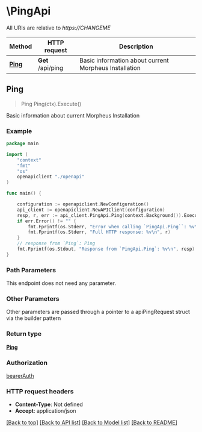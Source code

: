 # \PingApi

All URIs are relative to *https://CHANGEME*

Method | HTTP request | Description
------------- | ------------- | -------------
[**Ping**](PingApi.md#Ping) | **Get** /api/ping | Basic information about current Morpheus Installation



## Ping

> Ping Ping(ctx).Execute()

Basic information about current Morpheus Installation



### Example

```go
package main

import (
    "context"
    "fmt"
    "os"
    openapiclient "./openapi"
)

func main() {

    configuration := openapiclient.NewConfiguration()
    api_client := openapiclient.NewAPIClient(configuration)
    resp, r, err := api_client.PingApi.Ping(context.Background()).Execute()
    if err.Error() != "" {
        fmt.Fprintf(os.Stderr, "Error when calling `PingApi.Ping``: %v\n", err)
        fmt.Fprintf(os.Stderr, "Full HTTP response: %v\n", r)
    }
    // response from `Ping`: Ping
    fmt.Fprintf(os.Stdout, "Response from `PingApi.Ping`: %v\n", resp)
}
```

### Path Parameters

This endpoint does not need any parameter.

### Other Parameters

Other parameters are passed through a pointer to a apiPingRequest struct via the builder pattern


### Return type

[**Ping**](ping.md)

### Authorization

[bearerAuth](../README.md#bearerAuth)

### HTTP request headers

- **Content-Type**: Not defined
- **Accept**: application/json

[[Back to top]](#) [[Back to API list]](../README.md#documentation-for-api-endpoints)
[[Back to Model list]](../README.md#documentation-for-models)
[[Back to README]](../README.md)

